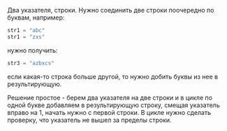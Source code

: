 Два указателя, строки.
Нужно соединить две строки поочередно по буквам, например:
```c++
str1 = "abc"
str1 = "zxs"
```
нужно получить:
```c++
str3 = "azbxcs"
```
если какая-то строка больше другой, то нужно добить буквы из нее в результирующую. 

Решение простое - берем два указателя на две строки и в цикле по одной букве добавляем в результирующую строку, смещая указатель вправо на 1, начать нужно с первой строки. В цикле нужно сделать проверку, что указатель не вышел за пределы строки. 
